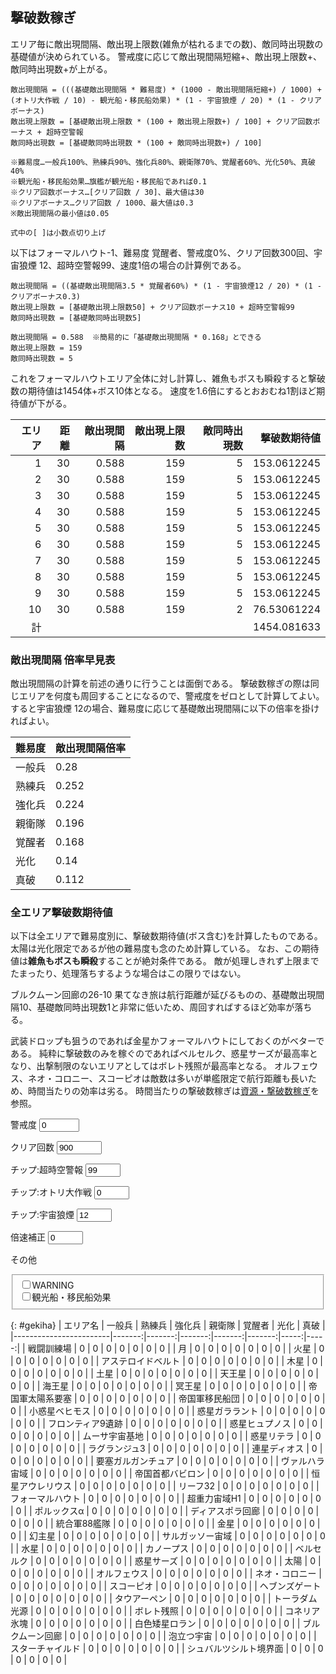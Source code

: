 ## 撃破数稼ぎ

エリア毎に敵出現間隔、敵出現上限数(雑魚が枯れるまでの数)、敵同時出現数の基礎値が決められている。
警戒度に応じて敵出現間隔短縮+、敵出現上限数+、敵同時出現数+が上がる。

```
敵出現間隔 = (((基礎敵出現間隔 * 難易度) * (1000 - 敵出現間隔短縮+) / 1000) + (オトリ大作戦 / 10) - 観光船・移民船効果) * (1 - 宇宙狼煙 / 20) * (1 - クリアボーナス)
敵出現上限数 = [基礎敵出現上限数 * (100 + 敵出現上限数+) / 100] + クリア回数ボーナス + 超時空警報
敵同時出現数 = [基礎敵同時出現数 * (100 + 敵同時出現数+) / 100]

※難易度…一般兵100%、熟練兵90%、強化兵80%、親衛隊70%、覚醒者60%、光化50%、真破40%
※観光船・移民船効果…旗艦が観光船・移民船であれば0.1
※クリア回数ボーナス…[クリア回数 / 30]、最大値は30
※クリアボーナス…クリア回数 / 1000、最大値は0.3
※敵出現間隔の最小値は0.05

式中の[ ]は小数点切り上げ
```

以下はフォーマルハウト-1、難易度 覚醒者、警戒度0%、クリア回数300回、宇宙狼煙 12、超時空警報99、速度1倍の場合の計算例である。

```
敵出現間隔 = ((基礎敵出現間隔3.5 * 覚醒者60%) * (1 - 宇宙狼煙12 / 20) * (1 - クリアボーナス0.3)
敵出現上限数 = [基礎敵出現上限数50] + クリア回数ボーナス10 + 超時空警報99
敵同時出現数 = [基礎敵同時出現数5]

敵出現間隔 = 0.588  ※簡易的に「基礎敵出現間隔 * 0.168」とできる
敵出現上限数 = 159
敵同時出現数 = 5
```

これをフォーマルハウトエリア全体に対し計算し、雑魚もボスも瞬殺すると撃破数の期待値は1454体+ボス10体となる。
速度を1.6倍にするとおおむね1割ほど期待値が下がる。

| エリア | 距離 | 敵出現間隔 | 敵出現上限数 | 敵同時出現数 | 撃破数期待値 |
|-------:|-----:|-----------:|-------------:|-------------:|-------------:|
|      1 |   30 |      0.588 |          159 |            5 |  153.0612245 |
|      2 |   30 |      0.588 |          159 |            5 |  153.0612245 |
|      3 |   30 |      0.588 |          159 |            5 |  153.0612245 |
|      4 |   30 |      0.588 |          159 |            5 |  153.0612245 |
|      5 |   30 |      0.588 |          159 |            5 |  153.0612245 |
|      6 |   30 |      0.588 |          159 |            5 |  153.0612245 |
|      7 |   30 |      0.588 |          159 |            5 |  153.0612245 |
|      8 |   30 |      0.588 |          159 |            5 |  153.0612245 |
|      9 |   30 |      0.588 |          159 |            5 |  153.0612245 |
|     10 |   30 |      0.588 |          159 |            2 |  76.53061224 |
|     計 |      |            |              |              |  1454.081633 |

### 敵出現間隔 倍率早見表

敵出現間隔の計算を前述の通りに行うことは面倒である。
撃破数稼ぎの際は同じエリアを何度も周回することになるので、警戒度をゼロとして計算してよい。
すると宇宙狼煙 12の場合、難易度に応じて基礎敵出現間隔に以下の倍率を掛ければよい。

| 難易度 | 敵出現間隔倍率 |
|--------|----------------|
| 一般兵 | 0.28           |
| 熟練兵 | 0.252          |
| 強化兵 | 0.224          |
| 親衛隊 | 0.196          |
| 覚醒者 | 0.168          |
| 光化   | 0.14           |
| 真破   | 0.112          |

### 全エリア撃破数期待値

以下は全エリアで難易度別に、撃破数期待値(ボス含む)を計算したものである。
太陽は光化限定であるが他の難易度も念のため計算している。
なお、この期待値は**雑魚もボスも瞬殺**することが絶対条件である。
敵が処理しきれず上限までたまったり、処理落ちするような場合はこの限りではない。

ブルクムーン回廊の26-10 果てなき旅は航行距離が延びるものの、基礎敵出現間隔10、基礎敵同時出現数1と非常に低いため、周回すればするほど効率が落ちる。

武装ドロップも狙うのであれば金星かフォーマルハウトにしておくのがベターである。
純粋に撃破数のみを稼ぐのであればベルセルク、惑星サーズが最高率となり、出撃制限のないエリアとしてはボレト残照が最高率となる。
オルフェウス、ネオ・コロニー、スコーピオは敵数は多いが単艦限定で航行距離も長いため、時間当たりの効率は劣る。
時間当たりの撃破数稼ぎは[資源・撃破数稼ぎ](資源・撃破数稼ぎ.md)を参照。


<form action="#" method="get" class="inline-grid grid2-auto-fr" oninput="gekiha()">

<label for="warn">警戒度</label>
<input type="number" id="warn" value="0" min="0" max="999" step="1" data-auto-cookie required>

<label for="clear">クリア回数</label>
<input type="number" id="clear" value="900" min="0" max="9999" step="1" data-auto-cookie required>

<label for="alerm">チップ:超時空警報</label>
<input type="number" id="alerm" value="99" min="0" max="99" step="1" data-auto-cookie required>

<label for="decoy">チップ:オトリ大作戦</label>
<input type="number" id="decoy" value="0" min="0" max="50" step="1" data-auto-cookie required>

<label for="smoke">チップ:宇宙狼煙</label>
<input type="number" id="smoke" value="12" min="0" max="12" step="1" data-auto-cookie required>

<label for="downrevision">倍速補正</label>
<input type="number" id="downrevision" value="0" min="0" max="99" step="1" list="downrevision-data" data-auto-cookie required>
<datalist id="downrevision-data">
	<option value="0">速度1倍</option>
	<option value="10">速度1.6倍(10%減)</option>
</datalist>

<label>その他</label>
<fieldset>
	<label><input type="checkbox" id="warning" data-auto-cookie>WARNING</label><br>
	<label><input type="checkbox" id="kankou" data-auto-cookie>観光船・移民船効果</label><br>
</fieldset>

</form>

{: #gekiha}
| エリア名               | 一般兵 | 熟練兵 | 強化兵 | 親衛隊 | 覚醒者 | 光化 | 真破 |
|------------------------|-------:|-------:|-------:|-------:|-------:|-----:|-----:|
| 戦闘訓練場             |      0 |      0 |      0 |      0 |      0 |    0 |    0 |
| 月                     |      0 |      0 |      0 |      0 |      0 |    0 |    0 |
| 火星                   |      0 |      0 |      0 |      0 |      0 |    0 |    0 |
| アステロイドベルト     |      0 |      0 |      0 |      0 |      0 |    0 |    0 |
| 木星                   |      0 |      0 |      0 |      0 |      0 |    0 |    0 |
| 土星                   |      0 |      0 |      0 |      0 |      0 |    0 |    0 |
| 天王星                 |      0 |      0 |      0 |      0 |      0 |    0 |    0 |
| 海王星                 |      0 |      0 |      0 |      0 |      0 |    0 |    0 |
| 冥王星                 |      0 |      0 |      0 |      0 |      0 |    0 |    0 |
| 帝国軍太陽系要塞       |      0 |      0 |      0 |      0 |      0 |    0 |    0 |
| 帝国軍移民船団         |      0 |      0 |      0 |      0 |      0 |    0 |    0 |
| 小惑星ベヒモス         |      0 |      0 |      0 |      0 |      0 |    0 |    0 |
| 惑星ガララント         |      0 |      0 |      0 |      0 |      0 |    0 |    0 |
| フロンティア9遺跡      |      0 |      0 |      0 |      0 |      0 |    0 |    0 |
| 惑星ヒュプノス         |      0 |      0 |      0 |      0 |      0 |    0 |    0 |
| ムーサ宇宙基地         |      0 |      0 |      0 |      0 |      0 |    0 |    0 |
| 惑星リテラ             |      0 |      0 |      0 |      0 |      0 |    0 |    0 |
| ラグランジュ3          |      0 |      0 |      0 |      0 |      0 |    0 |    0 |
| 連星ディオス           |      0 |      0 |      0 |      0 |      0 |    0 |    0 |
| 要塞ガルガンチュア     |      0 |      0 |      0 |      0 |      0 |    0 |    0 |
| ヴァルハラ宙域         |      0 |      0 |      0 |      0 |      0 |    0 |    0 |
| 帝国首都バビロン       |      0 |      0 |      0 |      0 |      0 |    0 |    0 |
| 恒星アウレリウス       |      0 |      0 |      0 |      0 |      0 |    0 |    0 |
| リーフ32               |      0 |      0 |      0 |      0 |      0 |    0 |    0 |
| フォーマルハウト       |      0 |      0 |      0 |      0 |      0 |    0 |    0 |
| 超重力宙域H1           |      0 |      0 |      0 |      0 |      0 |    0 |    0 |
| ポルックスα           |      0 |      0 |      0 |      0 |      0 |    0 |    0 |
| ディアスポラ回廊       |      0 |      0 |      0 |      0 |      0 |    0 |    0 |
| 統合軍88艦隊           |      0 |      0 |      0 |      0 |      0 |    0 |    0 |
| 金星                   |      0 |      0 |      0 |      0 |      0 |    0 |    0 |
| 幻主星                 |      0 |      0 |      0 |      0 |      0 |    0 |    0 |
| サルガッソー宙域       |      0 |      0 |      0 |      0 |      0 |    0 |    0 |
| 水星                   |      0 |      0 |      0 |      0 |      0 |    0 |    0 |
| カノープス             |      0 |      0 |      0 |      0 |      0 |    0 |    0 |
| ベルセルク             |      0 |      0 |      0 |      0 |      0 |    0 |    0 |
| 惑星サーズ             |      0 |      0 |      0 |      0 |      0 |    0 |    0 |
| 太陽                   |      0 |      0 |      0 |      0 |      0 |    0 |    0 |
| オルフェウス           |      0 |      0 |      0 |      0 |      0 |    0 |    0 |
| ネオ・コロニー         |      0 |      0 |      0 |      0 |      0 |    0 |    0 |
| スコーピオ             |      0 |      0 |      0 |      0 |      0 |    0 |    0 |
| ヘブンズゲート         |      0 |      0 |      0 |      0 |      0 |    0 |    0 |
| タウアーペン           |      0 |      0 |      0 |      0 |      0 |    0 |    0 |
| トーラダム光源         |      0 |      0 |      0 |      0 |      0 |    0 |    0 |
| ボレト残照             |      0 |      0 |      0 |      0 |      0 |    0 |    0 |
| コネリア氷塊           |      0 |      0 |      0 |      0 |      0 |    0 |    0 |
| 白色矮星ロラン         |      0 |      0 |      0 |      0 |      0 |    0 |    0 |
| ブルクムーン回廊       |      0 |      0 |      0 |      0 |      0 |    0 |    0 |
| 泡立つ宇宙             |      0 |      0 |      0 |      0 |      0 |    0 |    0 |
| スターチャイルド       |      0 |      0 |      0 |      0 |      0 |    0 |    0 |
| シュバルツシルト境界面 |      0 |      0 |      0 |      0 |      0 |    0 |    0 |

<script type="module">
import * as StageData from "./assets/stage-data.js";

const gekiha = () => {
	const gekihatbl = document.getElementById("gekiha");
	
	const warn         = parseInt(document.getElementById("warn").value);
	const clear        = parseInt(document.getElementById("clear").value);
	const alerm        = parseInt(document.getElementById("alerm").value);
	const decoy        = parseInt(document.getElementById("decoy").value);
	const smoke        = parseInt(document.getElementById("smoke").value);
	const downrevision = parseInt(document.getElementById("downrevision").value);
	const warning      = document.getElementById("warning").checked;
	const kankou       = document.getElementById("kankou").checked;
	
	const warnp = warn + (warning ? 200 : 0)
	
	const calc = (data, lvpercent) => {
		let count = 0;
		data.forEach(stage => {
			const kankaku = Math.max(0.05,
				(
					(stage.est * lvpercent) * (1000 - warnp) / 1000
					+ decoy / 10
					- (kankou ? 0.1 : 0)
				)
				* (1 - smoke / 20)
				* (1 - Math.min(0.3, clear / 1000)));
			const limit   = Math.ceil(stage.emax * (100 + warnp) / 100) + Math.min(30, Math.ceil(clear / 30)) + alerm;
			const sporn   = Math.ceil(stage.esp  * (100 + warnp) / 100);
			
			count += 1 + Math.min(limit, stage.dist / kankaku * (sporn + 1) / 2 * (100 - downrevision) / 100);
		});
		return(count);
	};
	
	gekihatbl.querySelectorAll("tbody tr").forEach(tr => {
		const name = tr.children[0].textContent;
		const data = StageData.stage_datas[name];
		tr.children[1].textContent = calc(data, 1.0).toLocaleString(undefined, {minimumFractionDigits: 0, maximumFractionDigits: 0});
		tr.children[2].textContent = calc(data, 0.9).toLocaleString(undefined, {minimumFractionDigits: 0, maximumFractionDigits: 0});
		tr.children[3].textContent = calc(data, 0.8).toLocaleString(undefined, {minimumFractionDigits: 0, maximumFractionDigits: 0});
		tr.children[4].textContent = calc(data, 0.7).toLocaleString(undefined, {minimumFractionDigits: 0, maximumFractionDigits: 0});
		tr.children[5].textContent = calc(data, 0.6).toLocaleString(undefined, {minimumFractionDigits: 0, maximumFractionDigits: 0});
		tr.children[6].textContent = calc(data, 0.5).toLocaleString(undefined, {minimumFractionDigits: 0, maximumFractionDigits: 0});
		tr.children[7].textContent = calc(data, 0.4).toLocaleString(undefined, {minimumFractionDigits: 0, maximumFractionDigits: 0});
	});
	gekihatbl.dispatchEvent(new Event("update"));
};
gekiha();

window.gekiha = gekiha;
</script>
